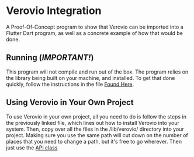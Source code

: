 # Verovio Integration

A Proof-Of-Concept program to show that Verovio can be imported into a Flutter Dart program, as well as a concrete example of how that would be done.

## Running (_IMPORTANT!_)

This program will not compile and run out of the box.  The program relies on the library being built on your machine, and installed.  To get that done quickly, follow the instructions in the file [Found Here](./lib/verovio/InstallingVerovio.md).

## Using Verovio in Your Own Project

To use Verovio in your own project, all you need to do is follow the steps in the previously linked file, which lines out how to install Verovio into your system.  Then, copy over all the files in the /lib/verovio/ directory into your project.  Making sure you use the same path will cut down on the number of places that you need to change a path, but it's free to go wherever.  Then just use the [API class](./lib/verovio/verovio_api.dart)

